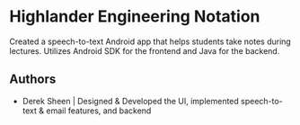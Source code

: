 # Highlander Engineering Notation
Created a speech-to-text Android app that helps students take notes during lectures. Utilizes Android SDK for the frontend and Java for the backend. 

## Authors
- Derek Sheen | Designed & Developed the UI, implemented speech-to-text & email features, and backend 
